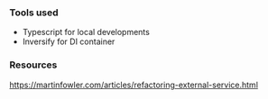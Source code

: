 ### Tools used

- Typescript for local developments
- Inversify for DI container

### Resources

https://martinfowler.com/articles/refactoring-external-service.html
